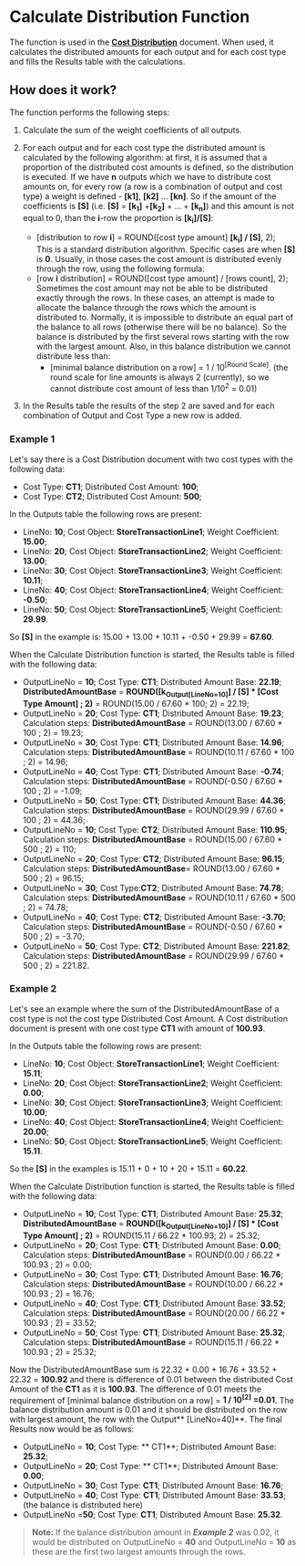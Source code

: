 # Calculate Distribution Function
The function is used in the **[Cost Distribution](https://github.com/ErpNetDocs/tech/blob/master/modules/financials/cost-accounting/cost-distribution.md)** document. When used, it calculates the distributed amounts for each output and for each cost type and fills the Results table with the calculations.
## How does it work?
The function performs the following steps:
1. Calculate the sum of the weight coefficients of all outputs.
2. For each output and for each cost type the distributed amount is calculated by the following algorithm: at first, it is assumed that a proportion of the distributed cost amounts is defined, so the distribution is executed. If we have **n** outputs which we have to distribute cost amounts on, for every row (a row is a combination of output and cost type) a weight is defined - **[k1]**, **[k2]** ... **[kn]**. So if the amount of the coefficients is  **[S]** (i.e. **[S]** = **[k<sub>1</sub>]** +**[k<sub>2</sub>]** + ... + **[k<sub>n</sub>]**) and this amount is not equal to 0, than the **i**-row the proportion is **[k<sub>i</sub>]/[S]**:
      - [distribution to row **i**] = ROUND([cost type amount] **[k<sub>i</sub>] / [S]**, 2);<br/>
This is a standard distribution algorithm. Specific cases are when **[S]** is **0**. Usually, in those cases the cost amount is distributed evenly through the row, using the following formula:
      - [row **i** distribution] = ROUND([cost type amount] / [rows count], 2);<br/>
Sometimes the cost amount may not be able to be distributed exactly through the rows. In these cases, an attempt is made to allocate the balance through the rows which the amount is distributed to. Normally, it is impossible to distribute an equal part of the balance to all rows (otherwise there will be no balance). So the balance is distributed by the first several rows starting with the row with the largest amount. Also, in this balance distribution we cannot distribute less than:
           - [minimal balance distribution on a row] = 1 / 10<sup>[Round Scale]</sup>. (the round scale for line amounts is always 2 (currently), so we cannot distribute cost amount of less than 1/10<sup>2</sup> = 0.01)
  
3. In the Results table the results of the step 2 are saved and for each combination of Output and Cost Type a new row is added.
 
### Example 1
Let's say there is a Cost Distribution document with two cost types with the following data:
- Cost Type: **CT1**; Distributed Cost Amount: **100**;
- Cost Type: **CT2**; Distributed Cost Amount: **500**;

In the Outputs table the following rows are present:

- LineNo: **10**; Cost Object: **StoreTransactionLine1**; Weight Coefficient: **15.00**;
- LineNo: **20**; Cost Object: **StoreTransactionLine2**; Weight Coefficient: **13.00**;
- LineNo: **30**; Cost Object: **StoreTransactionLine3**; Weight Coefficient: **10.11**;
- LineNo: **40**; Cost Object: **StoreTransactionLine4**; Weight Coefficient: **-0.50**;
- LineNo: **50**; Cost Object: **StoreTransactionLine5**; Weight Coefficient: **29.99**.
 
So **[S]** in the example is: 15.00 + 13.00 + 10.11 + -0.50 + 29.99 = **67.60**.

When the Calculate Distribution function is started, the Results table is filled with the following data:

- OutputLineNo = **10**; Cost Type: **CT1**; Distributed Amount Base: **22.19**; **DistributedAmountBase** = **ROUND([k<sub>Output[LineNo=10]</sub>] / [S] * [Cost Type Amount] ; 2)** = ROUND(15.00 / 67.60 * 100; 2) = 22.19;
- OutputLineNo = **20**; Cost Type: **CT1**; Distributed Amount Base: **19.23**; Calculation steps: **DistributedAmountBase** =  ROUND(13.00 / 67.60 * 100 ; 2) = 19.23;
- OutputLineNo = **30**; Cost Type: **CT1**; Distributed Amount Base: **14.96**; Calculation steps: **DistributedAmountBase** =  ROUND(10.11 / 67.60 * 100 ; 2) = 14.96;
- OutputLineNo = **40**; Cost Type: **CT1**; Distributed Amount Base: **-0.74**; Calculation steps: **DistributedAmountBase** =  ROUND(-0.50 / 67.60 * 100 ; 2) = -1.09;
- OutputLineNo = **50**; Cost Type: **CT1**; Distributed Amount Base: **44.36**; Calculation steps: **DistributedAmountBase** =  ROUND(29.99 / 67.60 * 100 ; 2) = 44.36;
- OutputLineNo = **10**; Cost Type: **CT2**; Distributed Amount Base: **110.95**; Calculation steps: **DistributedAmountBase** =  ROUND(15.00 / 67.60 * 500 ; 2) = 110;
- OutputLineNo = **20**; Cost Type: **CT2**; Distributed Amount Base: **96.15**; Calculation steps: **DistributedAmountBase**=  ROUND(13.00 / 67.60 * 500 ; 2) = 96.15;
- OutputLineNo = **30**; Cost Type:**CT2**; Distributed Amount Base: **74.78**; Calculation steps: **DistributedAmountBase** =  ROUND(10.11 / 67.60 * 500 ; 2) = 74.78;
- OutputLineNo = **40**; Cost Type: **CT2**; Distributed Amount Base: **-3.70**; Calculation steps: **DistributedAmountBase** =  ROUND(-0.50 / 67.60 * 500 ; 2) = -3.70;
- OutputLineNo = **50**; Cost Type: **CT2**; Distributed Amount Base: **221.82**; Calculation steps: **DistributedAmountBase** = ROUND(29.99 / 67.60 * 500 ; 2) = 221.82.
 
### Example 2

Let's see an example where the sum of the DistributedAmountBase of a cost type is not the cost type Distributed Cost Amount. A Cost distribution document is present with one cost type **CT1** with amount of **100.93**.

In the Outputs table the following rows are present:

- LineNo: **10**; Cost Object: **StoreTransactionLine1**; Weight Coefficient: **15.11**;
- LineNo: **20**; Cost Object: **StoreTransactionLine2**; Weight Coefficient: **0.00**;
- LineNo: **30**; Cost Object: **StoreTransactionLine3**; Weight Coefficient: **10.00**;
- LineNo: **40**; Cost Object: **StoreTransactionLine4**; Weight Coefficient: **20.00**;
- LineNo: **50**; Cost Object: **StoreTransactionLine5**; Weight Coefficient: **15.11**.

So the **[S]** in the examples is 15.11 + 0 + 10 + 20 + 15.11 = **60.22**.

When the Calculate Distribution function is started, the Results table is filled with the following data:

- OutputLineNo = **10**; Cost Type: **CT1**; Distributed Amount Base: **25.32**; **DistributedAmountBase** = **ROUND([k<sub>Output[LineNo=10]</sub>] / [S] * [Cost Type Amount] ; 2)** = ROUND(15.11 / 66.22 * 100.93; 2) = 25.32;
- OutputLineNo = **20**; Cost Type: **CT1**; Distributed Amount Base: **0.00**; Calculation steps: **DistributedAmountBase** =  ROUND(0.00 / 66.22 * 100.93 ; 2) = 0.00;
- OutputLineNo = **30**; Cost Type: **CT1**; Distributed Amount Base: **16.76**; Calculation steps: **DistributedAmountBase** =  ROUND(10.00 / 66.22 * 100.93 ; 2) = 16.76;
- OutputLineNo = **40**; Cost Type: **CT1**; Distributed Amount Base: **33.52**; Calculation steps: **DistributedAmountBase** =  ROUND(20.00 / 66.22 * 100.93 ; 2) = 33.52;
- OutputLineNo = **50**; Cost Type: **CT1**; Distributed Amount Base: **25.32**; Calculation steps: **DistributedAmountBase** =  ROUND(15.11 / 66.22 * 100.93 ; 2) = 25.32;

Now the DistributedAmountBase sum is 22.32 + 0.00 + 16.76 + 33.52 + 22.32 = **100.92** and there is difference of 0.01 between the distributed Cost Amount of the **CT1** as it is **100.93**. The difference of 0.01 meets the requirement of [minimal balance distribution on a row] = **1 / 10<sup>[2]</sup> =0.01**. The balance distribution amount is 0.01 and it should be distributed on the row with largest amount, the row with the Output** [LineNo=40]**. The final Results now would be as follows:

- OutputLineNo = **10**; Cost Type: ** CT1**; Distributed Amount Base: **25.32**;
- OutputLineNo = **20**; Cost Type: ** CT1**; Distributed Amount Base: **0.00**;
- OutputLineNo = **30**; Cost Type: **CT1**; Distributed Amount Base: **16.76**;
- OutputLineNo = **40**; Cost Type: **CT1**; Distributed Amount Base: **33.53**; (the balance is distributed here)
- OutputLineNo =**50**; Cost Type: **CT1**; Distributed Amount Base: **25.32**.
 
 
> **Note:** If the balance distribution amount in ***Example 2*** was 0.02, it would be distributed on OutputLineNo = **40** and OutputLineNo = **10** as these are the first two largest amounts through the rows.
 

